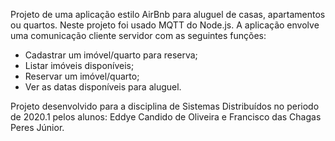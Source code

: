Projeto de uma aplicação estilo AirBnb para aluguel de casas, apartamentos ou quartos. Neste projeto foi usado MQTT do Node.js.
A aplicação envolve uma comunicação cliente servidor com as seguintes funções: 
- Cadastrar um imóvel/quarto para reserva;
- Listar imóveis disponíveis;
- Reservar um imóvel/quarto;
- Ver as datas disponíveis para aluguel.

Projeto desenvolvido para a disciplina de Sistemas Distribuídos no periodo de 2020.1 pelos alunos: Eddye Candido de Oliveira e Francisco das Chagas Peres Júnior.